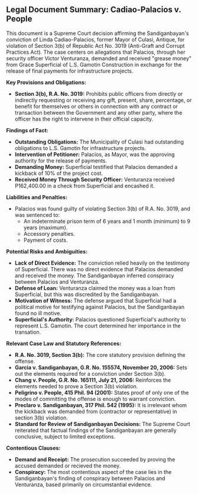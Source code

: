 ## Legal Document Summary: Cadiao-Palacios v. People

This document is a Supreme Court decision affirming the Sandiganbayan's conviction of Linda Cadiao-Palacios, former Mayor of Culasi, Antique, for violation of Section 3(b) of Republic Act No. 3019 (Anti-Graft and Corrupt Practices Act). The case centers on allegations that Palacios, through her security officer Victor Venturanza, demanded and received "grease money" from Grace Superficial of L.S. Gamotin Construction in exchange for the release of final payments for infrastructure projects.

**Key Provisions and Obligations:**

*   **Section 3(b), R.A. No. 3019:** Prohibits public officers from directly or indirectly requesting or receiving any gift, present, share, percentage, or benefit for themselves or others in connection with any contract or transaction between the Government and any other party, where the officer has the right to intervene in their official capacity.

**Findings of Fact:**

*   **Outstanding Obligations:** The Municipality of Culasi had outstanding obligations to L.S. Gamotin for infrastructure projects.
*   **Intervention of Petitioner:** Palacios, as Mayor, was the approving authority for the release of payments.
*   **Demanding Money:** Superficial testified that Palacios demanded a kickback of 10% of the project cost.
*   **Received Money Through Security Officer:** Venturanza received P162,400.00 in a check from Superficial and encashed it.

**Liabilities and Penalties:**

*   Palacios was found guilty of violating Section 3(b) of R.A. No. 3019, and was sentenced to:
    *   An indeterminate prison term of 6 years and 1 month (minimum) to 9 years (maximum).
    *   Accessory penalties.
    *   Payment of costs.

**Potential Risks and Ambiguities:**

*   **Lack of Direct Evidence:** The conviction relied heavily on the testimony of Superficial. There was no direct evidence that Palacios demanded and received the money. The Sandiganbayan inferred conspiracy between Palacios and Venturanza.
*   **Defense of Loan:** Venturanza claimed the money was a loan from Superficial, but this was discredited by the Sandiganbayan.
*   **Motivation of Witness:** The defense argued that Superficial had a political motive for testifying against Palacios, but the Sandiganbayan found no ill motive.
*   **Superficial's Authority:** Palacios questioned Superficial's authority to represent L.S. Gamotin. The court determined her importance in the transation.

**Relevant Case Law and Statutory References:**

*   **R.A. No. 3019, Section 3(b):**  The core statutory provision defining the offense.
*   **Garcia v. Sandiganbayan, G.R. No. 155574, November 20, 2006:** Sets out the elements required for a conviction under Section 3(b).
*   **Chang v. People, G.R. No. 165111, July 21, 2006:** Reinforces the elements needed to prove a Section 3(b) violation.
*   **Peligrino v. People, 415 Phil. 94 (2001):** States proof of only one of the modes of committing the offense is enough to warrant conviction.
*   **Preclaro v. Sandiganbayan, 317 Phil. 542 (1995):**  It is irrelevant whom the kickback was demanded from (contractor or representative) in section 3(b) violation.
*   **Standard for Review of Sandiganbayan Decisions:** The Supreme Court reiterated that factual findings of the Sandiganbayan are generally conclusive, subject to limited exceptions.

**Contentious Clauses:**

*   **Demand and Receipt:**  The prosecution succeeded by proving the accused demanded or recieved the money.
*   **Conspiracy:** The most contentious aspect of the case lies in the Sandiganbayan's finding of conspiracy between Palacios and Venturanza, based primarily on circumstantial evidence.
